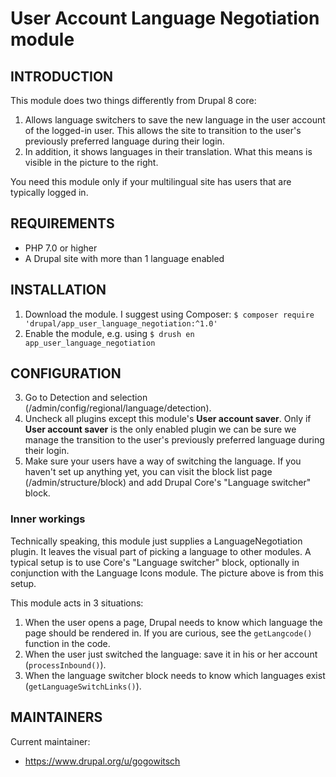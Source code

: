 User Account Language Negotiation module
========================================

INTRODUCTION
------------
This module does two things differently from Drupal 8 core:

1. Allows language switchers to save the new language in the user
   account of the logged-in user. This allows the site to transition
   to the user's previously preferred language during their login.
2. In addition, it shows languages in their translation. What this
   means is visible in the picture to the right.

You need this module only if your multilingual site has users that
are typically logged in.


REQUIREMENTS
------------
- PHP 7.0 or higher
- A Drupal site with more than 1 language enabled


INSTALLATION
------------
1. Download the module. I suggest using Composer:
   `$ composer require 'drupal/app_user_language_negotiation:^1.0'`
2. Enable the module, e.g. using
   `$ drush en app_user_language_negotiation`


CONFIGURATION
-------------
3. Go to Detection and selection
   (/admin/config/regional/language/detection).
4. Uncheck all plugins except this module's **User account saver**.
   Only if **User account saver** is the only enabled plugin we can
   be sure we manage the transition to the user's previously
   preferred language during their login.
5. Make sure your users have a way of switching the language. If
   you haven't set up anything yet, you can visit the block list page
   (/admin/structure/block) and add Drupal Core's "Language switcher"
   block.

### Inner workings
Technically speaking, this module just supplies a LanguageNegotiation
plugin. It leaves the visual part of picking a language to other
modules. A typical setup is to use Core's "Language switcher"
block, optionally in conjunction with the Language Icons module. The
picture above is from this setup.

This module acts in 3 situations:

1. When the user opens a page, Drupal needs to know which language
   the page should be rendered in. If you are curious, see the
   `getLangcode()` function in the code.
2. When the user just switched the language: save it in his or her
   account (`processInbound()`).
3. When the language switcher block needs to know which languages
   exist (`getLanguageSwitchLinks()`).


MAINTAINERS
-----------
Current maintainer:
 * https://www.drupal.org/u/gogowitsch
